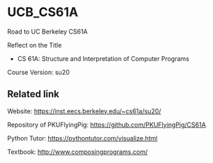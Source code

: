 # UCB_CS61A

Road to UC Berkeley CS61A

Reflect on the Title
 - CS 61A: Structure and Interpretation of Computer Programs

Course Version: su20

## Related link

Website: https://inst.eecs.berkeley.edu/~cs61a/su20/

Repository of PKUFlyingPig: https://github.com/PKUFlyingPig/CS61A

Python Tutor: https://pythontutor.com/visualize.html

Textbook: http://www.composingprograms.com/

